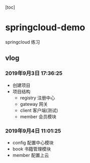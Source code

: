 [toc]
# springcloud-demo
springcloud 练习
## vlog
### 2019年9月3日 17:36:25
- 创建项目
- 项目结构
  - registry 注册中心
  - gateway 网关
  - client 客户端(测试)
  - member 会员模块
### 2019年9月4日 11:01:25
  - config 配置中心模块
  - book 书籍管理模块
  - member 配置上云
